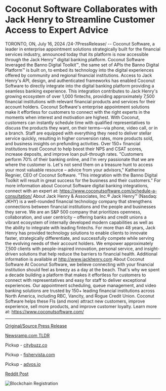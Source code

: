 # Coconut Software Collaborates with Jack Henry to Streamline Customer Access to Expert Advice

TORONTO, ON, July 16, 2024 /24-7PressRelease/ -- Coconut Software, a leader in enterprise appointment solutions strategically built for the financial services industry, announced today that its platform is now accessible through the Jack Henry™ digital banking platform. Coconut Software leveraged the Banno Digital Toolkit™, the same set of APIs the Banno Digital Platform™ is built on, to embed its technology into the digital experiences offered by community and regional financial institutions.   Access to Jack Henry's API, design, and authenticated frameworks has enabled Coconut Software to directly integrate into the digital banking platform providing a seamless banking experience. This integration contributes to Jack Henry's growing ecosystem of over 1,000 fintechs, providing approximately 7,500 financial institutions with relevant financial products and services for their account holders.   Coconut Software's enterprise appointment solutions make it effortless for customers to connect with the right experts in the moments when interest and motivation are highest. With Coconut, customers can instantly schedule time with qualified representatives to discuss the products they want, on their terms—via phone, video call, or in a branch. Staff are equipped with everything they need to deliver stellar service quickly, resulting in higher conversion rates, more products sold, and business insights on prefunding activities. Over 150+ financial institutions trust Coconut to help boost their NPS and CSAT scores, increase deposits, and improve loan pull-through rates.  "Customers perform 70% of their banking online, and I'm very passionate that we are where the customer is. Let's not send them on a treasure hunt to access your most valuable resource – advice from your advisors," Katherine Regnier, CEO of Coconut Software. "This integration with the Banno Digital Toolkit will result in great success for the business and their customers."  For more information about Coconut Software digital banking integrations, connect with an expert at: https://www.coconutsoftware.com/schedule-a-consultation/  About Jack Henry & Associates, Inc.® Jack Henry™ (Nasdaq: JKHY) is a well-rounded financial technology company that strengthens connections between financial institutions and the people and businesses they serve. We are an S&P 500 company that prioritizes openness, collaboration, and user centricity – offering banks and credit unions a vibrant ecosystem of internally developed modern capabilities as well as the ability to integrate with leading fintechs. For more than 48 years, Jack Henry has provided technology solutions to enable clients to innovate faster, strategically differentiate, and successfully compete while serving the evolving needs of their account holders. We empower approximately 7,500 clients with people-inspired innovation, personal service, and insight-driven solutions that help reduce the barriers to financial health. Additional information is available at http://www.jackhenry.com  About Coconut Software At Coconut Software, we believe connecting with your financial institution should feel as breezy as a day at the beach. That's why we spent a decade building a platform that makes it effortless for customers to connect with representatives and easy for staff to deliver exceptional experiences. Our appointment scheduling, queue management, and video banking solutions are trusted by 150+ leading financial institutions across North America, including RBC, Vancity, and Rogue Credit Union. Coconut Software helps these FIs (and more) attract new customers, improve experience, sell more products, and improve customer loyalty. Learn more at: https://www.coconutsoftware.com/ 

---

[Original/Source Press Release](https://www.24-7pressrelease.com/press-release/512525/coconut-software-collaborates-with-jack-henry-to-streamline-customer-access-to-expert-advice)
                    

[Newsramp.com TLDR](https://newsramp.com/curated-news/coconut-software-integrates-with-jack-henrytm-digital-banking-platform/0d244eb05c46b7bb892855546013944f) 


Pickup - [citybuzz.co](https://citybuzz.co/2024/07/16/coconut-software-integrates-with-jack-henry-s-digital-banking-platform-to-enhance-customer-service)

Pickup - [fishervista.com](https://fishervista.com/en/coconut-software-teams-up-with-jack-henry-to-enhance-digital-banking-experience/20244973)

Pickup - [advos.io](https://advos.io/en/coconut-software-partners-with-jack-henry-to-enhance-digital-banking-experience/20244973)
 



[Reddit Post](https://www.reddit.com/r/FinancialNewsramp/comments/1e4id2r/coconut_software_integrates_with_jack_henry/) 



![Blockchain Registration](https://cdn.newsramp.app/24-7PressRelease/qrcode/247/16/ideanQhn.webp)